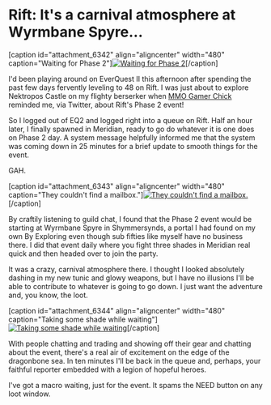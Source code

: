 # Rift: It's a carnival atmosphere at Wyrmbane Spyre...

[caption id="attachment\_6342" align="aligncenter" width="480" caption="Waiting for Phase 2"][![](http://westkarana.com/wp-content/uploads/2011/04/rift-2011-04-16-15-20-51-13-480x384.jpg "Waiting for Phase 2")](http://westkarana.com/wp-content/uploads/2011/04/rift-2011-04-16-15-20-51-13.jpg)[/caption]

I'd been playing around on EverQuest II this afternoon after spending the past few days fervently leveling to 48 on Rift. I was just about to explore Nektropos Castle on my flighty berserker when [MMO Gamer Chick](http://mmogamerchick.wordpress.com/) reminded me, via Twitter, about Rift's Phase 2 event!

So I logged out of EQ2 and logged right into a queue on Rift. Half an hour later, I finally spawned in Meridian, ready to go do whatever it is one does on Phase 2 day. A system message helpfully informed me that the system was coming down in 25 minutes for a brief update to smooth things for the event.

GAH.

[caption id="attachment\_6343" align="aligncenter" width="480" caption="They couldn't find a mailbox."][![](http://westkarana.com/wp-content/uploads/2011/04/rift-2011-04-16-15-21-56-28-480x384.jpg "They couldn't find a mailbox.")](http://westkarana.com/wp-content/uploads/2011/04/rift-2011-04-16-15-21-56-28.jpg)[/caption]

By craftily listening to guild chat, I found that the Phase 2 event would be starting at Wyrmbane Spyre in Shymmersynds, a portal I had found on my own By Exploring even though sub fifties like myself have no business there. I did that event daily where you fight three shades in Meridian real quick and then headed over to join the party.

It was a crazy, carnival atmosphere there. I thought I looked absolutely dashing in my new tunic and glowy weapons, but I have no illusions I'll be able to contribute to whatever is going to go down. I just want the adventure and, you know, the loot. 

[caption id="attachment\_6344" align="aligncenter" width="480" caption="Taking some shade while waiting"][![](http://westkarana.com/wp-content/uploads/2011/04/rift-2011-04-16-15-24-20-46-480x383.jpg "Taking some shade while waiting")](http://westkarana.com/wp-content/uploads/2011/04/rift-2011-04-16-15-24-20-46.jpg)[/caption]

With people chatting and trading and showing off their gear and chatting about the event, there's a real air of excitement on the edge of the dragonbone sea. In ten minutes I'll be back in the queue and, perhaps, your faithful reporter embedded with a legion of hopeful heroes.

I've got a macro waiting, just for the event. It spams the NEED button on any loot window.


